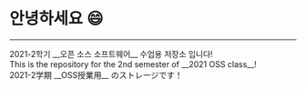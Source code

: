 # 안녕하세요 :smile:
------------------------------------------------------------------
<p>
  2021-2학기 __오픈 소스 소프트웨어__ 수업용 저장소 입니다!<br>
  This is the repository for the 2nd semester of __2021 OSS class__!<br>
  2021-2学期 __OSS授業用__ のストレージです！<br>
</p>
